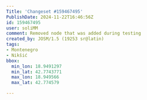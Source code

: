 ```yaml
---
Title: 'Changeset #159467495'
PublishDate: 2024-11-22T16:46:56Z
id: 159467495
user: soliMM
comment: Removed node that was added during testing
created_by: JOSM/1.5 (19253 sr@latin)
tags:
- Montenegro
- Nikšić
bbox:
  min_lon: 18.9491297
  min_lat: 42.7743771
  max_lon: 18.949566
  max_lat: 42.774579

---
```

